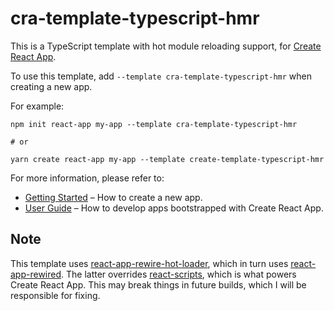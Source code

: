 # cra-template-typescript-hmr

This is a TypeScript template with hot module reloading support, for [Create React App](https://github.com/facebook/create-react-app).

To use this template, add `--template cra-template-typescript-hmr` when creating a new app.

For example:

```
npm init react-app my-app --template cra-template-typescript-hmr

# or

yarn create react-app my-app --template create-template-typescript-hmr
```

For more information, please refer to:

- [Getting Started](https://create-react-app.dev/docs/getting-started/) – How to create a new app.
- [User Guide](https://create-react-app.dev/) – How to develop apps bootstrapped with Create React App.

## Note

This template uses [react-app-rewire-hot-loader](https://github.com/cdharris/react-app-rewire-hot-loader), which in turn uses [react-app-rewired](react-app-rewired). The latter overrides [react-scripts](https://github.com/facebook/create-react-app/tree/master/packages/react-scripts), which is what powers Create React App. This may break things in future builds, which I will be responsible for fixing.
